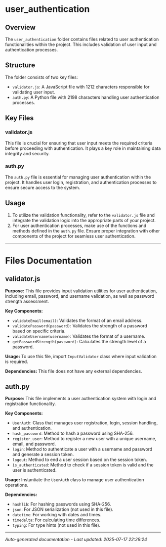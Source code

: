 # user_authentication

## Overview
The `user_authentication` folder contains files related to user authentication functionalities within the project. This includes validation of user input and authentication processes.

## Structure
The folder consists of two key files:
- `validator.js`: A JavaScript file with 1212 characters responsible for validating user input.
- `auth.py`: A Python file with 2198 characters handling user authentication processes.

## Key Files
### validator.js
This file is crucial for ensuring that user input meets the required criteria before proceeding with authentication. It plays a key role in maintaining data integrity and security.

### auth.py
The `auth.py` file is essential for managing user authentication within the project. It handles user login, registration, and authentication processes to ensure secure access to the system.

## Usage
1. To utilize the validation functionality, refer to the `validator.js` file and integrate the validation logic into the appropriate parts of your project.
2. For user authentication processes, make use of the functions and methods defined in the `auth.py` file. Ensure proper integration with other components of the project for seamless user authentication.

---

# Files Documentation

## validator.js

**Purpose:** This file provides input validation utilities for user authentication, including email, password, and username validation, as well as password strength assessment.

**Key Components:**
- `validateEmail(email)`: Validates the format of an email address.
- `validatePassword(password)`: Validates the strength of a password based on specific criteria.
- `validateUsername(username)`: Validates the format of a username.
- `getPasswordStrength(password)`: Calculates the strength level of a password.

**Usage:** To use this file, import `InputValidator` class where input validation is required.

**Dependencies:** This file does not have any external dependencies.

## auth.py

**Purpose:** This file implements a user authentication system with login and registration functionality.

**Key Components:**
- `UserAuth`: Class that manages user registration, login, session handling, and authentication.
- `hash_password`: Method to hash a password using SHA-256.
- `register_user`: Method to register a new user with a unique username, email, and password.
- `login`: Method to authenticate a user with a username and password and generate a session token.
- `logout`: Method to end a user session based on the session token.
- `is_authenticated`: Method to check if a session token is valid and the user is authenticated.

**Usage:** Instantiate the `UserAuth` class to manage user authentication operations.

**Dependencies:**
- `hashlib`: For hashing passwords using SHA-256.
- `json`: For JSON serialization (not used in this file).
- `datetime`: For working with dates and times.
- `timedelta`: For calculating time differences.
- `typing`: For type hints (not used in this file).

---
*Auto-generated documentation - Last updated: 2025-07-17 22:29:24*
